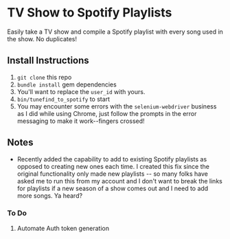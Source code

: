 # TV Show to Spotify Playlists
Easily take a TV show and compile a Spotify playlist with every song used in the show. No duplicates!

## Install Instructions
1. ```git clone``` this repo
1. ```bundle install``` gem dependencies
1. You'll want to replace the ```user_id``` with yours.
1. ```bin/tunefind_to_spotify``` to start
1. You may encounter some errors with the ```selenium-webdriver``` business as I did while using Chrome, just follow the prompts in the error messaging to make it work--fingers crossed!

## Notes
- Recently added the capability to add to existing Spotify playlists as opposed to creating new ones each time. I created this fix since the original functionality only made new playlists -- so many folks have asked me to run this from my account and I don't want to break the links for playlists if a new season of a show comes out and I need to add more songs. Ya heard?

### To Do
1. Automate Auth token generation
